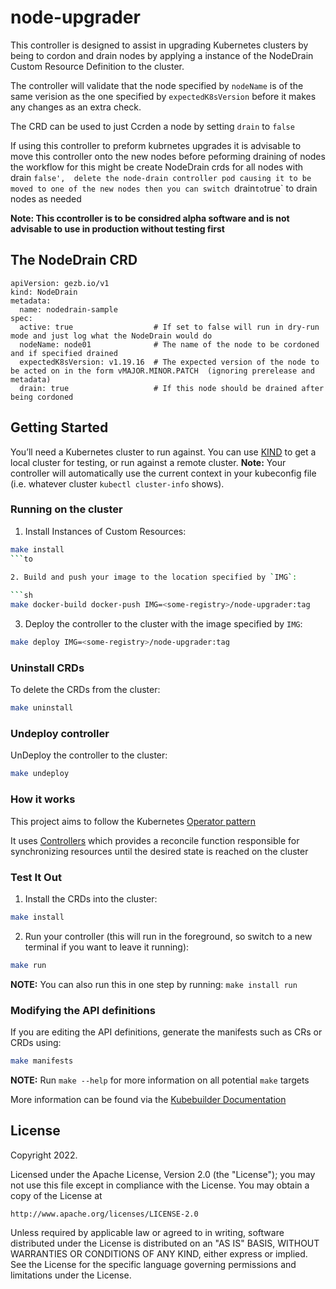 # node-upgrader

This controller is designed to assist in upgrading Kubernetes clusters by being to cordon and drain nodes by applying a instance of the NodeDrain Custom Resource Definition to the cluster.

The controller will validate that the node specified by `nodeName` is of the same verision as the one specified by `expectedK8sVersion` before it makes any changes as an extra check.

The CRD can be used to just Ccrden a node by setting `drain` to `false`

If using this controller to preform kubrnetes upgrades it is advisable to move this controller onto the new nodes before peforming draining of nodes the workflow for this might be create NodeDrain crds for all nodes with drain `false',  delete the node-drain controller pod causing it to be moved to one of the new nodes then you can switch `drain` to `true` to drain nodes as needed

**Note: This ccontroller is to be considred alpha software and is not advisable to use in production without testing first**

## The NodeDrain CRD
```
apiVersion: gezb.io/v1
kind: NodeDrain
metadata:
  name: nodedrain-sample
spec:
  active: true                  # If set to false will run in dry-run mode and just log what the NodeDrain would do 
  nodeName: node01              # The name of the node to be cordoned and if specified drained
  expectedK8sVersion: v1.19.16  # The expected version of the node to be acted on in the form vMAJOR.MINOR.PATCH  (ignoring prerelease and metadata)
  drain: true                   # If this node should be drained after being cordoned
```

## Getting Started

You’ll need a Kubernetes cluster to run against. You can use [KIND](https://sigs.k8s.io/kind) to get a local cluster for testing, or run against a remote cluster.
**Note:** Your controller will automatically use the current context in your kubeconfig file (i.e. whatever cluster `kubectl cluster-info` shows).

### Running on the cluster
1. Install Instances of Custom Resources:

```sh
make install
```to

2. Build and push your image to the location specified by `IMG`:
	
```sh
make docker-build docker-push IMG=<some-registry>/node-upgrader:tag
```
	
3. Deploy the controller to the cluster with the image specified by `IMG`:

```sh
make deploy IMG=<some-registry>/node-upgrader:tag
```

### Uninstall CRDs
To delete the CRDs from the cluster:

```sh
make uninstall
```

### Undeploy controller
UnDeploy the controller to the cluster:

```sh
make undeploy
```

### How it works
This project aims to follow the Kubernetes [Operator pattern](https://kubernetes.io/docs/concepts/extend-kubernetes/operator/)

It uses [Controllers](https://kubernetes.io/docs/concepts/architecture/controller/) 
which provides a reconcile function responsible for synchronizing resources until the desired state is reached on the cluster 

### Test It Out
1. Install the CRDs into the cluster:

```sh
make install
```

2. Run your controller (this will run in the foreground, so switch to a new terminal if you want to leave it running):

```sh
make run
```

**NOTE:** You can also run this in one step by running: `make install run`

### Modifying the API definitions
If you are editing the API definitions, generate the manifests such as CRs or CRDs using:

```sh
make manifests
```

**NOTE:** Run `make --help` for more information on all potential `make` targets

More information can be found via the [Kubebuilder Documentation](https://book.kubebuilder.io/introduction.html)

## License

Copyright 2022.

Licensed under the Apache License, Version 2.0 (the "License");
you may not use this file except in compliance with the License.
You may obtain a copy of the License at

    http://www.apache.org/licenses/LICENSE-2.0

Unless required by applicable law or agreed to in writing, software
distributed under the License is distributed on an "AS IS" BASIS,
WITHOUT WARRANTIES OR CONDITIONS OF ANY KIND, either express or implied.
See the License for the specific language governing permissions and
limitations under the License.

